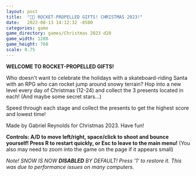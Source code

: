```yaml
---
layout: post
title:  "🎅🏻 ROCKET-PROPELLED GIFTS! CHRISTMAS 2023!"
date:   2022-08-13 14:12:32 -0500
categories: game
game_directory: games/Christmas 2023 d20
game_width: 1280
game_height: 768
scale: 0.75
---
```


**WELCOME TO ROCKET-PROPELLED GIFTS!**

Who doesn't want to celebrate the holidays with a skateboard-riding Santa with an RPG who can rocket jump around snowy terrain? Hop into a new level every day of Christmas (12-24) and collect the 3 presents located in each! (And maybe some secret stars...) 

Speed through each stage and collect the presents to get the highest score and lowest time!

Made by Gabriel Reynolds for Christmas 2023. Have fun!

**Controls: A/D to move left/right, space/click to shoot and bounce yourself! Press R to restart quickly, or Esc to leave to the main menu!**  (You also may need to zoom into the game on the page if it appears small)


*Note! SNOW IS NOW **DISABLED** BY DEFAULT! Press '1' to restore it. This was due to performance issues on many computers.*
